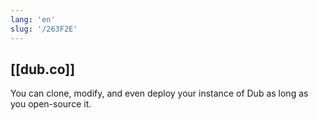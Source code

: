 ```yaml
---
lang: 'en'
slug: '/263F2E'
---
```


## [[dub.co]]

You can clone, modify, and even deploy your instance of Dub as long as you open-source it.

